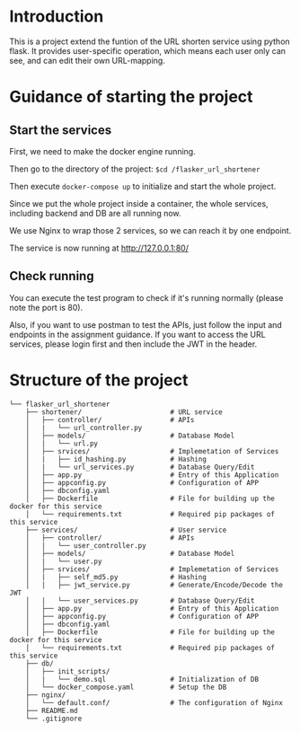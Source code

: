 # Introduction
This is a project extend the funtion of the URL shorten service using python flask. It provides user-specific operation, which means each user only can see, and can edit their own URL-mapping.

# Guidance of starting the project

## Start the services

First, we need to make the docker engine running.

Then go to the directory of the project: `$cd /flasker_url_shortener`

Then execute `docker-compose up` to initialize and start the whole project.

Since we put the whole project inside a container, the whole services, including backend and DB are all running now.

We use Nginx to wrap those 2 services, so we can reach it by one endpoint.

The service is now running at http://127.0.0.1:80/

## Check running

You can execute the test program to check if it's running normally (please note the port is 80).

Also, if you want to use postman to test the APIs, just follow the input and endpoints in the assignment guidance. If you want to access the URL services, please login first and then include the JWT in the header.

# Structure of the project
```
└── flasker_url_shortener
    ├── shortener/                      # URL service
    │   ├── controller/                 # APIs
    │   |   └── url_controller.py         
    │   ├── models/                     # Database Model
    │   |   └── url.py
    │   ├── srvices/                    # Implemetation of Services
    │   |   ├── id_hashing.py           # Hashing
    │   |   └── url_services.py         # Database Query/Edit
    │   ├── app.py                      # Entry of this Application
    │   ├── appconfig.py                # Configuration of APP
    │   ├── dbconfig.yaml               
    │   ├── Dockerfile                  # File for building up the docker for this service
    │   └── requirements.txt            # Required pip packages of this service   
    ├── services/                       # User service
    │   ├── controller/                 # APIs
    │   |   └── user_controller.py         
    │   ├── models/                     # Database Model
    │   |   └── user.py
    │   ├── srvices/                    # Implemetation of Services
    │   |   ├── self_md5.py             # Hashing
    │   |   ├── jwt_service.py          # Generate/Encode/Decode the JWT
    │   |   └── user_services.py        # Database Query/Edit
    │   ├── app.py                      # Entry of this Application
    │   ├── appconfig.py                # Configuration of APP
    │   ├── dbconfig.yaml               
    │   ├── Dockerfile                  # File for building up the docker for this service
    │   └── requirements.txt            # Required pip packages of this service   
    ├── db/               
    │   ├── init_scripts/               
    │   |   └── demo.sql                # Initialization of DB
    │   └── docker_compose.yaml         # Setup the DB
    ├── nginx/               
    │   └── default.conf/               # The configuration of Nginx         
    ├── README.md            
    └── .gitignore   
```
